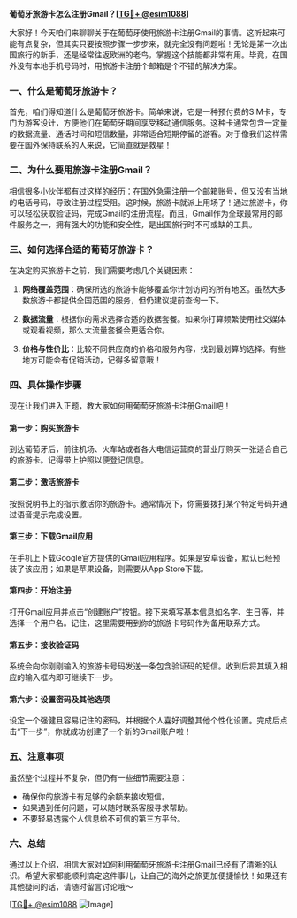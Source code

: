 **葡萄牙旅游卡怎么注册Gmail？[[TG💪+ @esim1088](https://t.me/s/esim1088)]**

大家好！今天咱们来聊聊关于在葡萄牙使用旅游卡注册Gmail的事情。这听起来可能有点复杂，但其实只要按照步骤一步步来，就完全没有问题啦！无论是第一次出国旅行的新手，还是经常往返欧洲的老鸟，掌握这个技能都非常有用。毕竟，在国外没有本地手机号码时，用旅游卡注册个邮箱是个不错的解决方案。

### 一、什么是葡萄牙旅游卡？

首先，咱们得知道什么是葡萄牙旅游卡。简单来说，它是一种预付费的SIM卡，专门为游客设计，方便他们在葡萄牙期间享受移动通信服务。这种卡通常包含一定量的数据流量、通话时间和短信数量，非常适合短期停留的游客。对于像我们这样需要在国外保持联系的人来说，它简直就是救星！

### 二、为什么要用旅游卡注册Gmail？

相信很多小伙伴都有过这样的经历：在国外急需注册一个邮箱账号，但又没有当地的电话号码，导致注册过程受阻。这时候，旅游卡就派上用场了！通过旅游卡，你可以轻松获取验证码，完成Gmail的注册流程。而且，Gmail作为全球最常用的邮件服务之一，拥有强大的功能和安全性，是出国旅行时不可或缺的工具。

### 三、如何选择合适的葡萄牙旅游卡？

在决定购买旅游卡之前，我们需要考虑几个关键因素：

1. **网络覆盖范围**：确保所选的旅游卡能够覆盖你计划访问的所有地区。虽然大多数旅游卡都提供全国范围的服务，但仍建议提前查询一下。
   
2. **数据流量**：根据你的需求选择合适的数据套餐。如果你打算频繁使用社交媒体或观看视频，那么大流量套餐会更适合你。
   
3. **价格与性价比**：比较不同供应商的价格和服务内容，找到最划算的选择。有些地方可能会有促销活动，记得多留意哦！

### 四、具体操作步骤

现在让我们进入正题，教大家如何用葡萄牙旅游卡注册Gmail吧！

#### 第一步：购买旅游卡
到达葡萄牙后，前往机场、火车站或者各大电信运营商的营业厅购买一张适合自己的旅游卡。记得带上护照以便登记信息。

#### 第二步：激活旅游卡
按照说明书上的指示激活你的旅游卡。通常情况下，你需要拨打某个特定号码并通过语音提示完成设置。

#### 第三步：下载Gmail应用
在手机上下载Google官方提供的Gmail应用程序。如果是安卓设备，默认已经预装了该应用；如果是苹果设备，则需要从App Store下载。

#### 第四步：开始注册
打开Gmail应用并点击“创建账户”按钮。接下来填写基本信息如名字、生日等，并选择一个用户名。记住，这里需要用到你的旅游卡号码作为备用联系方式。

#### 第五步：接收验证码
系统会向你刚刚输入的旅游卡号码发送一条包含验证码的短信。收到后将其填入相应的输入框内即可继续下一步。

#### 第六步：设置密码及其他选项
设定一个强健且容易记住的密码，并根据个人喜好调整其他个性化设置。完成后点击“下一步”，你就成功创建了一个新的Gmail账户啦！

### 五、注意事项

虽然整个过程并不复杂，但仍有一些细节需要注意：

- 确保你的旅游卡有足够的余额来接收短信。
- 如果遇到任何问题，可以随时联系客服寻求帮助。
- 不要轻易透露个人信息给不可信的第三方平台。

### 六、总结

通过以上介绍，相信大家对如何利用葡萄牙旅游卡注册Gmail已经有了清晰的认识。希望大家都能顺利搞定这件事儿，让自己的海外之旅更加便捷愉快！如果还有其他疑问的话，请随时留言讨论哦～

[[TG💪+ @esim1088](https://t.me/s/esim1088) ![Image](https://i.postimg.cc/4NQfJmqS/Snipaste-2025-05-13-00-14-12.png)]
